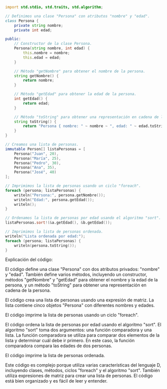 ```d
import std.stdio, std.traits, std.algorithm;

// Definimos una clase "Persona" con atributos "nombre" y "edad".
class Persona {
    private string nombre;
    private int edad;

public:
    // Constructor de la clase Persona.
    Persona(string nombre, int edad) {
        this.nombre = nombre;
        this.edad = edad;
    }

    // Método "getNombre" para obtener el nombre de la persona.
    string getNombre() {
        return nombre;
    }

    // Método "getEdad" para obtener la edad de la persona.
    int getEdad() {
        return edad;
    }

    // Método "toString" para obtener una representación en cadena de la persona.
    string toString() {
        return "Persona { nombre: " ~ nombre ~ ", edad: " ~ edad.toString() ~ " }";
    }
}

// Creamos una lista de personas.
immutable Person[] listaPersonas = [
    Persona("Juan", 20),
    Persona("María", 25),
    Persona("Pedro", 30),
    Persona("Ana", 35),
    Persona("José", 40)
];

// Imprimimos la lista de personas usando un ciclo "foreach".
foreach (persona; listaPersonas) {
    writeln("Persona:", persona.getNombre());
    writeln("Edad:", persona.getEdad());
    writeln();
}

// Ordenamos la lista de personas por edad usando el algoritmo "sort".
listaPersonas.sort!(&a.getEdad(), &b.getEdad());

// Imprimimos la lista de personas ordenada.
writeln("Lista ordenada por edad:");
foreach (persona; listaPersonas) {
    writeln(persona.toString());
}
```

Explicación del código:

El código define una clase "Persona" con dos atributos privados: "nombre" y "edad". También define varios métodos, incluyendo un constructor, métodos "getNombre" y "getEdad" para obtener el nombre y la edad de la persona, y un método "toString" para obtener una representación en cadena de la persona.

El código crea una lista de personas usando una expresión de matriz. La lista contiene cinco objetos "Persona" con diferentes nombres y edades.

El código imprime la lista de personas usando un ciclo "foreach".

El código ordena la lista de personas por edad usando el algoritmo "sort". El algoritmo "sort" toma dos argumentos: una función comparadora y una lista. La función comparadora se utiliza para comparar dos elementos de la lista y determinar cuál debe ir primero. En este caso, la función comparadora compara las edades de dos personas.

El código imprime la lista de personas ordenada.

Este código es complejo porque utiliza varias características del lenguaje D, incluyendo clases, métodos, ciclos "foreach" y el algoritmo "sort". También utiliza expresiones de matriz para crear una lista de personas. El código está bien organizado y es fácil de leer y entender.
